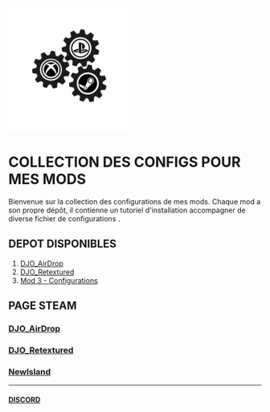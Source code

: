 <img src="logo_acss.gif" width="250" height="250">

# COLLECTION DES CONFIGS POUR MES MODS
Bienvenue sur la collection des configurations de mes mods. Chaque mod a son propre dépôt, il contienne un tutoriel d'installation accompagner de diverse fichier de configurations .

## DEPOT DISPONIBLES

1. [DJO_AirDrop](https://github.com/tonpseudo/config-mod1)
2. [DJO_Retextured](https://github.com/tonpseudo/config-mod2)
3. [Mod 3 - Configurations](https://github.com/tonpseudo/config-mod3)

## PAGE STEAM
### [DJO_AirDrop](https://steamcommunity.com/sharedfiles/filedetails/?id=3384470777)
### [DJO_Retextured](https://steamcommunity.com/sharedfiles/filedetails/?id=3047075708)
### [NewIsland](https://steamcommunity.com/sharedfiles/filedetails/?id=3197692014)

---
#### [DISCORD](https://discord.gg/UXNKcxApkU)
